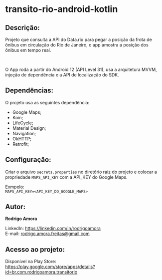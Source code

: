 # transito-rio-android-kotlin
Descrição:
----------
Projeto que consulta a API do Data.rio para pegar a posição da frota de ônibus em circulação do Rio de Janeiro, o app amostra a posição dos ônibus em tempo real.

<br>

O App roda a partir do Android 12 (API Level 31), usa a arquitetura MVVM, injeção de dependência e a API de localização do SDK.

Dependências:
-------------
O projeto usa as seguintes dependência:

- Google Maps;
- Koin;
- LifeCycle;
- Material Design;
- Navigation;
- OkHTTP;
- Retrofit;

Configuração:
-------------
Criar o arquivo `secrets.properties` no diretório raiz do projeto e colocar a propriedade `MAPS_API_KEY` com a API_KEY do Google Maps. <br>

Exmpelo:<br>
`MAPS_API_KEY=<API_KEY_DO_GOOGLE_MAPS>`

Autor:
------
<b>Rodrigo Amora</b>

LinkedIn: https://linkedin.com/in/rodrigoamora <br>
E-mail: rodrigo.amora.freitas@gmail.com

Acesso ao projeto:
------------------
Disponível na Play Store: <br>
https://play.google.com/store/apps/details?id=br.com.rodrigoamora.transitorio
